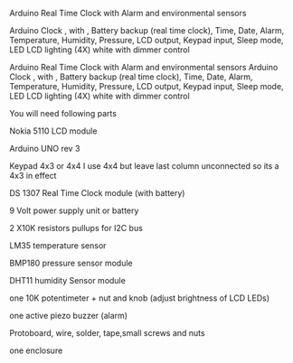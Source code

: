 Arduino Real Time Clock with Alarm and environmental sensors

Arduino Clock , with , Battery backup (real time clock), Time, Date, Alarm, Temperature, Humidity, Pressure, LCD output, Keypad input, Sleep mode, LED LCD lighting (4X) white with dimmer control

Arduino Real Time Clock with Alarm and environmental sensors
Arduino Clock , with , Battery backup (real time clock), Time, Date, Alarm, Temperature, Humidity, Pressure, LCD output, Keypad input, Sleep mode, LED LCD lighting (4X) white with dimmer control

You will need following parts

Nokia 5110 LCD module

Arduino UNO rev 3

Keypad 4x3 or 4x4 I use 4x4 but leave last column unconnected so its a 4x3 in effect

DS 1307 Real Time Clock module (with battery)

9 Volt power supply unit or battery

2 X10K resistors pullups for I2C bus

LM35 temperature sensor

BMP180 pressure sensor module

DHT11 humidity Sensor module

one 10K potentimeter + nut and knob (adjust brightness of LCD LEDs)

one active piezo buzzer (alarm)

Protoboard, wire, solder, tape,small screws and nuts

one enclosure 
